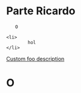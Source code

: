 # Parte Ricardo



<ol> 
    
    O

</ol>

    <li>
            hol
    </li>


[Custom foo description](#O)

# O